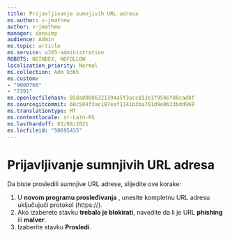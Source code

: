 ```yaml
---
title: Prijavljivanje sumnjivih URL adresa
ms.author: v-jmathew
author: v-jmathew
manager: dansimp
audience: Admin
ms.topic: article
ms.service: o365-administration
ROBOTS: NOINDEX, NOFOLLOW
localization_priority: Normal
ms.collection: Adm_O365
ms.custom:
- "9000760"
- "7391"
ms.openlocfilehash: 858a80886321394a5f3acc813e1f95b6f88cad8f
ms.sourcegitcommit: 60c504f3ac187eaf1141b3ba701d9e0633bdd968
ms.translationtype: MT
ms.contentlocale: sr-Latn-RS
ms.lasthandoff: 03/08/2021
ms.locfileid: "50695435"
---
```

# <a name="report-suspicious-urls"></a>Prijavljivanje sumnjivih URL adresa

Da biste prosledili sumnjive URL adrese, slijedite ove korake:

1. U **novom programu prosleđivanja** , unesite kompletnu URL adresu uključujući protokol (https://).
2. Ako izaberete stavku **trebalo je blokirati**, navedite da li je URL **phishing** ili **malver**.
3. Izaberite stavku **Prosledi**.
